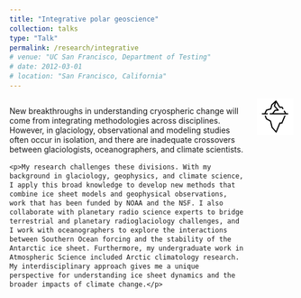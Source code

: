 ```yaml
---
title: "Integrative polar geoscience"
collection: talks
type: "Talk"
permalink: /research/integrative
# venue: "UC San Francisco, Department of Testing"
# date: 2012-03-01
# location: "San Francisco, California"
---
```

<div style="display: flex; align-items: flex-start; justify-content: space-between; margin-top: 1em;">

  <div style="flex: 1; padding-right: 20px;">
    <p>New breakthroughs in understanding cryospheric change will come from integrating methodologies across disciplines. However, in glaciology, observational and modeling studies often occur in isolation, and there are inadequate crossovers between glaciologists, oceanographers, and climate scientists.</p>

    <p>My research challenges these divisions. With my background in glaciology, geophysics, and climate science, I apply this broad knowledge to develop new methods that combine ice sheet models and geophysical observations, work that has been funded by NOAA and the NSF. I also collaborate with planetary radio science experts to bridge terrestrial and planetary radioglaciology challenges, and I work with oceanographers to explore the interactions between Southern Ocean forcing and the stability of the Antarctic ice sheet. Furthermore, my undergraduate work in Atmospheric Science included Arctic climatology research. My interdisciplinary approach gives me a unique perspective for understanding ice sheet dynamics and the broader impacts of climate change.</p>
  </div>

  <div style="flex-shrink: 0;">
    <img src="/images/iceberg-icon.png" alt="Polar Geoscience Icon" style="width: 65px; height: auto;">
  </div>

</div>

